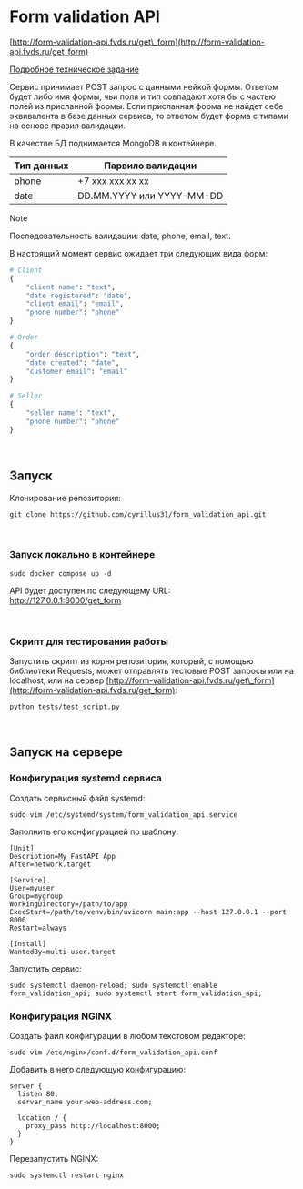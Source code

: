 # Form validation API

[http://form-validation-api.fvds.ru/get\_form](http://form-validation-api.fvds.ru/get_form)

[Подробное техническое задание](technical_task/Тестовое%20задание%20Python%20Junior%20-.pdf)

Сервис принимает POST запрос с данными нейкой формы. Ответом будет либо имя формы, чьи поля и тип совпадают хотя бы с частью полей из присланной формы. Если присланная форма не найдет себе эквивалента в базе данных сервиса, то ответом будет форма с типами на основе правил валидации. 

В качестве БД поднимается MongoDB в контейнере.

|Тип данных   | Парвило валидации |
|------|--------------------------|
|phone |          +7 xxx xxx xx xx|
|date  | DD.MM.YYYY или YYYY-MM-DD| 


> [!NOTE]
> Последовательность валидации: date, phone, email, text.



В настоящий момент сервис ожидает три следующих вида форм:

```python
# Client
{
    "client name": "text",
    "date registered": "date",
    "client email": "email",
    "phone number": "phone"
}

# Order
{
    "order description": "text",
    "date created": "date",
    "customer email": "email"
}

# Seller
{
    "seller name": "text",
    "phone number": "phone"
}
```

<br>

## Запуск

Клонирование репозитория:

```console
git clone https://github.com/cyrillus31/form_validation_api.git
```

<br>


### Запуск локально в контейнере

```docker
sudo docker compose up -d
```

API будет доступен по следующему URL:  
http://127.0.0.1:8000/get_form

<br>

### Скрипт для тестирования работы
Запустить скрипт из корня репозитория, который, c помощью библиотеки Requests, может отправлять тестовые POST запросы или на localhost, или на сервер [http://form-validation-api.fvds.ru/get\_form](http://form-validation-api.fvds.ru/get_form): 

```console
python tests/test_script.py
```


<br>

## Запуск на сервере

### Конфигурация systemd сервиса

Создать сервисный файл systemd:

```console
sudo vim /etc/systemd/system/form_validation_api.service
```

Заполнить его конфигурацией по шаблону:

```console
[Unit]
Description=My FastAPI App
After=network.target

[Service]
User=myuser
Group=mygroup
WorkingDirectory=/path/to/app
ExecStart=/path/to/venv/bin/uvicorn main:app --host 127.0.0.1 --port 8000
Restart=always

[Install]
WantedBy=multi-user.target
```
Запустить сервис:

```console
sudo systemctl daemon-reload; sudo systemctl enable form_validation_api; sudo systemctl start form_validation_api;
```

### Конфигурация NGINX 
Создать файл конфигурации в любом текстовом редакторе:

```console
sudo vim /etc/nginx/conf.d/form_validation_api.conf
```

Добавить в него следующую конфигурацию:

```nginx
server {
  listen 80;
  server_name your-web-address.com;

  location / {
    proxy_pass http://localhost:8000;
  }
}
```

Перезапустить NGINX:

```console
sudo systemctl restart nginx
```



